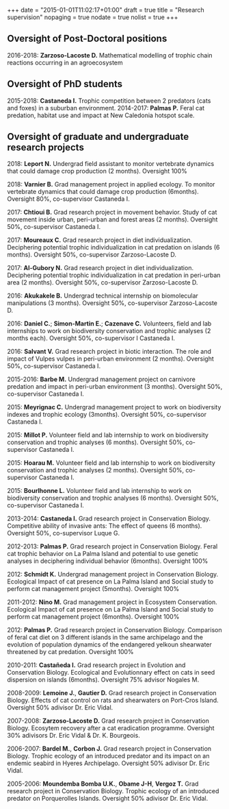+++
date = "2015-01-01T11:02:17+01:00"
draft = true
title = "Research supervision"
nopaging = true
nodate = true
nolist = true
+++



## Oversight of Post-Doctoral positions 
2016-2018: **Zarzoso-Lacoste D.** Mathematical modelling of trophic chain reactions occurring in an agroecosystem 

## Oversight of PhD students 
2015-2018: **Castaneda I.** Trophic competition between 2 predators (cats and foxes) in a suburban environment.
2014-2017: **Palmas P.** Feral cat predation, habitat use and impact at New Caledonia hotspot scale. 

## Oversight of graduate and undergraduate research projects 
2018: **Leport N.** Undergrad field assistant to monitor vertebrate dynamics that could damage crop production (2 months). Oversight 100%

2018: **Varnier B.** Grad management project in applied ecology. To monitor vertebrate dynamics that could damage crop production (6months). Oversight 80%, co-supervisor Castaneda I. 

2017: **Chtioui B.** Grad research project in movement behavior. Study of cat movement inside urban, peri-urban and forest areas (2 months). Oversight 50%, co-supervisor Castaneda I.

2017: **Moureaux C.** Grad research project in diet individualization. Deciphering potential trophic individualization in cat predation on islands (6 months). Oversight 50%, co-supervisor Zarzoso-Lacoste D.

2017: **Al-Gubory N.** Grad research project in diet individualization. Deciphering potential trophic individualization in cat predation in peri-urban area (2 months). Oversight 50%, co-supervisor Zarzoso-Lacoste D.

2016: **Akukakele B.** Undergrad technical internship on biomolecular manipulations (3 months). Oversight 50%, co-supervisor Zarzoso-Lacoste D.

2016: **Daniel C.**; **Simon-Martin E.**; **Cazenave C.** Volunteers, field and lab internships to work on biodiversity conservation and trophic analyses (2 months each). Oversight 50%, co-supervisor I Castaneda I.

2016: **Salvant V.** Grad research project in biotic interaction. The role and impact of Vulpes vulpes in peri-urban environment (2 months). Oversight 50%, co-supervisor Castaneda I.

2015-2016: **Barbe M.** Undergrad management project on carnivore predation and impact in peri-urban environment (3 months). Oversight 50%, co-supervisor Castaneda I.

2015: **Meyrignac C.** Undergrad management project to work on biodiversity indexes and trophic ecology (3months). Oversight 50%, co-supervisor Castaneda I.

2015: **Millot P.** Volunteer field and lab internship to work on biodiversity conservation and trophic analyses (6 months). Oversight 50%, co-supervisor Castaneda I.

2015: **Hoarau M.** Volunteer field and lab internship to work on biodiversity conservation and trophic analyses (2 months). Oversight 50%, co-supervisor Castaneda I.

2015: **Bourlhonne L.** Volunteer field and lab internship to work on biodiversity conservation and trophic analyses (6 months). Oversight 50%, co-supervisor Castaneda I.

2013-2014: **Castaneda I.** Grad research project in Conservation Biology. Competitive ability of invasive ants: The effect of queens (6 months). Oversight 50%, co-supervisor Luque G. 

2012-2013: **Palmas P.** Grad research project in Conservation Biology. Feral cat trophic behavior on La Palma Island and potential to use genetic analyses in deciphering individual behavior (6months). Oversight 100%

2012: **Schmidt K.** Undergrad management project in Conservation Biology. Ecological Impact of cat presence on La Palma Island and Social study to perform cat management project (5months). Oversight 100%

2011-2012: **Nino M.** Grad management project in Ecosystem Conservation. Ecological Impact of cat presence on La Palma Island and Social study to perform cat management project (6months). Oversight 100%

2012: **Palmas P.** Grad research project in Conservation Biology. Comparison of feral cat diet on 3 different islands in the same archipelago and the evolution of population dynamics of the endangered yelkoun shearwater threatened by cat predation. Oversight 100%

2010-2011: **Castañeda I.** Grad research project in Evolution and Conservation Biology. Ecological and Evolutionnary effect on cats in seed dispersion on islands (6months). Oversight 75% advisor Nogales M.

2008-2009: **Lemoine J.**, **Gautier D.** Grad research project in Conservation Biology. Effects of cat control on rats and shearwaters on Port-Cros Island. Oversight 50% adivisor Dr. Eric Vidal.

2007-2008: **Zarzoso-Lacoste D.** Grad research project in Conservation Biology. Ecosytem recovery after a cat eradication programme. Oversight 30% adivisors Dr. Eric Vidal & Dr. K. Bourgeois.

2006-2007: **Bardel M.**, **Corbon J.** Grad research project in Conservation Biology.  Trophic ecology of an introduced predator and its impact on an endemic seabird in Hyeres Archipelago. Oversight 50% adivisor Dr. Eric Vidal.

2005-2006: **Moundemba Bomba U.K.**, **Obame J-H**, **Vergoz T.** Grad research project in Conservation Biology. Trophic ecology of an introduced predator on Porquerolles Islands. Oversight 50% adivisor Dr. Eric Vidal.

